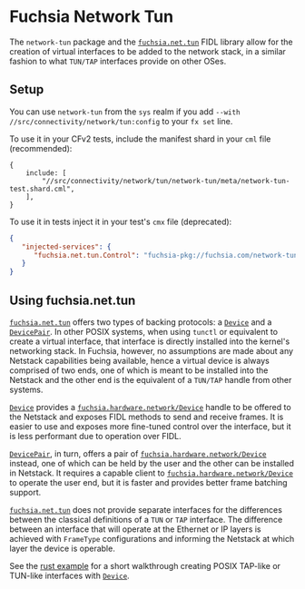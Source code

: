 # Fuchsia Network Tun

The `network-tun` package and the [`fuchsia.net.tun`] FIDL library allow for the
creation of virtual interfaces to be added to the network stack, in a similar
fashion to what `TUN/TAP` interfaces provide on other OSes.

## Setup

You can use `network-tun` from the `sys` realm if you add
`--with //src/connectivity/network/tun:config` to your `fx set` line.

To use it in your CFv2 tests, include the manifest shard in your `cml` file
(recommended):

```json5
{
    include: [
        "//src/connectivity/network/tun/network-tun/meta/network-tun-test.shard.cml",
    ],
}
```

To use it in tests inject it in your test's `cmx` file (deprecated):

```json
{
   "injected-services": {
      "fuchsia.net.tun.Control": "fuchsia-pkg://fuchsia.com/network-tun#meta/network-tun.cmx"
   }
}
```

## Using fuchsia.net.tun

[`fuchsia.net.tun`] offers two types of backing protocols: a [`Device`] and a
[`DevicePair`]. In other POSIX systems, when using `tunctl` or equivalent to
create a virtual interface, that interface is directly installed into the
kernel's networking stack. In Fuchsia, however, no assumptions are made about
any Netstack capabilities being available, hence a virtual device is always
comprised of two ends, one of which is meant to be installed into the Netstack
and the other end is the equivalent of a `TUN/TAP` handle from other systems.

[`Device`] provides a [`fuchsia.hardware.network/Device`] handle to be offered
to the Netstack and exposes FIDL methods to send and receive frames. It is
easier to use and exposes more fine-tuned control over the interface, but it is
less performant due to operation over FIDL.

[`DevicePair`], in turn, offers a pair of [`fuchsia.hardware.network/Device`]
instead, one of which can be held by the user and the other can be installed in
Netstack. It requires a capable client to [`fuchsia.hardware.network/Device`] to
operate the user end, but it is faster and provides better frame batching
support.

[`fuchsia.net.tun`] does not provide separate interfaces for the differences
between the classical definitions of a `TUN` or `TAP` interface. The difference
between an interface that will operate at the Ethernet or IP layers is achieved
with `FrameType` configurations and informing the Netstack at which layer the
device is operable.

See the [rust example] for a short walkthrough creating POSIX TAP-like or
TUN-like interfaces with [`Device`].

[`fuchsia.net.tun`]: https://fuchsia.dev/reference/fidl/fuchsia.net.tun
[`Device`]: https://fuchsia.dev/reference/fidl/fuchsia.net.tun#Device
[`DevicePair`]: https://fuchsia.dev/reference/fidl/fuchsia.net.tun#DevicePair
[`fuchsia.hardware.network/Device`]: https://fuchsia.dev/reference/fidl/fuchsia.hardware.network#Device
[rust example]: examples/src/lib.rs
